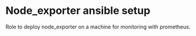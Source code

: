 # Node_exporter ansible setup
Role to deploy node_exporter on a machine for monitoring with prometheus.
